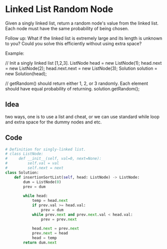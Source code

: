 # Linked List Random Node
Given a singly linked list, return a random node's value from the linked list. Each node must have the same probability of being chosen.

Follow up:
What if the linked list is extremely large and its length is unknown to you? Could you solve this efficiently without using extra space?

Example:

// Init a singly linked list [1,2,3].
ListNode head = new ListNode(1);
head.next = new ListNode(2);
head.next.next = new ListNode(3);
Solution solution = new Solution(head);

// getRandom() should return either 1, 2, or 3 randomly. Each element should have equal probability of returning.
solution.getRandom(); <br>

## Idea
two ways, one is to use a list and cheat, or we can use standard while loop and extra space for the dummy nodes and etc.
## Code
```python
# Definition for singly-linked list.
# class ListNode:
#     def __init__(self, val=0, next=None):
#         self.val = val
#         self.next = next
class Solution:
    def insertionSortList(self, head: ListNode) -> ListNode:
        dum = ListNode(0)
        prev = dum
        
        while head:
            temp = head.next
            if prev.val >= head.val:
                prev = dum
            while prev.next and prev.next.val < head.val:
                prev = prev.next
                
            head.next = prev.next
            prev.next = head
            head = temp
        return dum.next
        
```
